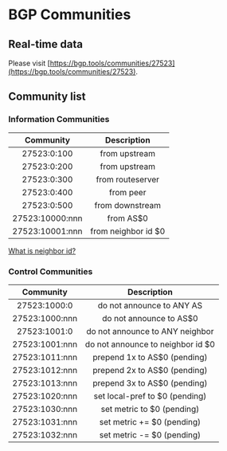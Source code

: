 # BGP Communities

## Real-time data

Please visit [https://bgp.tools/communities/27523](https://bgp.tools/communities/27523).

## Community list

### Information Communities

|    Community    |     Description     |
| :-------------: | :-----------------: |
|   27523:0:100   |    from upstream    |
|   27523:0:200   |    from upstream    |
|   27523:0:300   |  from routeserver   |
|   27523:0:400   |      from peer      |
|   27523:0:500   |   from downstream   |
| 27523:10000:nnn |      from AS$0      |
| 27523:10001:nnn | from neighbor id $0 |

[What is neighbor id?](https://net.projectk.org/router)

### Control Communities

|   Community    |            Description            |
| :------------: | :-------------------------------: |
|  27523:1000:0  |     do not announce to ANY AS     |
| 27523:1000:nnn |      do not announce to AS$0      |
|  27523:1001:0  |  do not announce to ANY neighbor  |
| 27523:1001:nnn | do not announce to neighbor id $0 |
| 27523:1011:nnn |   prepend 1x to AS$0 (pending)    |
| 27523:1012:nnn |   prepend 2x to AS$0 (pending)    |
| 27523:1013:nnn |   prepend 3x to AS$0 (pending)    |
| 27523:1020:nnn |  set local-pref to $0 (pending)   |
| 27523:1030:nnn |    set metric to $0 (pending)     |
| 27523:1031:nnn |    set metric += $0 (pending)     |
| 27523:1032:nnn |    set metric -= $0 (pending)     |
